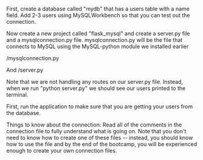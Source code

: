 First, create a database called "mydb" that has a users table with a name field. Add 2-3 users using MySQLWorkbench so that you can test out the connection.

Now create a new project called "flask_mysql" and create a server.py file and a mysqlconnection.py file. 
mysqlconnection.py will be the file that connects to MySQL using the MySQL-python module we installed earlier

/mysqlconnection.py

And
/server.py

Note that we are not handling any routes on our server.py file. Instead, when we run "python server.py" we should see our users printed to the terminal.

First, run the application to make sure that you are getting your users from the database. 

Things to know about the connection:
Read all of the comments in the connection file to fully understand what is going on. Note that you don't need to know how to create one of these files -- instead, you should know how to use the file and by the end of the bootcamp, you will be experienced enough to create your own connection files.

